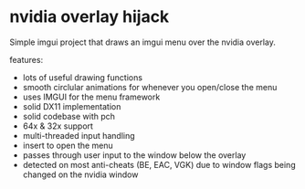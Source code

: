 # nvidia overlay hijack

Simple imgui project that draws an imgui menu over the nvidia overlay.

features:
- lots of useful drawing functions
- smooth circlular animations for whenever you open/close the menu
- uses IMGUI for the menu framework
- solid DX11 implementation
- solid codebase with pch
- 64x & 32x support
- multi-threaded input handling
- insert to open the menu
- passes through user input to the window below the overlay
- detected on most anti-cheats (BE, EAC, VGK) due to window flags being changed on the nvidia window